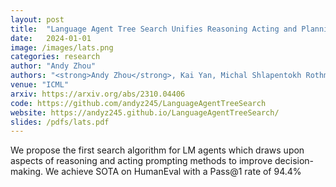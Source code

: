 ```yaml
---
layout: post
title:  "Language Agent Tree Search Unifies Reasoning Acting and Planning in Language Models"
date:   2024-01-01
image: /images/lats.png
categories: research
author: "Andy Zhou"
authors: "<strong>Andy Zhou</strong>, Kai Yan, Michal Shlapentokh Rothman, Haohan Wang, Yuxiong Wang"
venue: "ICML"
arxiv: https://arxiv.org/abs/2310.04406
code: https://github.com/andyz245/LanguageAgentTreeSearch
website: https://andyz245.github.io/LanguageAgentTreeSearch/
slides: /pdfs/lats.pdf
---
```

We propose the first search algorithm for LM agents which draws upon aspects of reasoning and acting prompting methods to improve decision-making. We achieve SOTA on HumanEval with a Pass@1 rate of 94.4%
